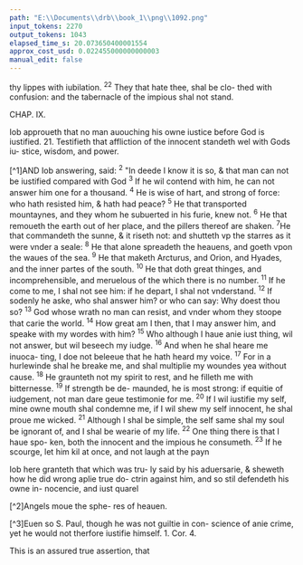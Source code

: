 ```yaml
---
path: "E:\\Documents\\drb\\book_1\\png\\1092.png"
input_tokens: 2270
output_tokens: 1043
elapsed_time_s: 20.073650400001554
approx_cost_usd: 0.022455000000000003
manual_edit: false
---
```

thy lippes with iubilation. <sup>22</sup> They that hate thee, shal be clo-
thed with confusion: and the tabernacle of the impious
shal not stand.

CHAP. IX.

Iob approueth that no man auouching his owne iustice before God is iustified.
21. Testifieth that affliction of the innocent standeth wel with Gods iu-
stice, wisdom, and power.

[^1]AND Iob answering, said: <sup>2</sup> "In deede I know it is so, &
that man can not be iustified compared with God <sup>3</sup> If
he wil contend with him, he can not answer him one for a
thousand. <sup>4</sup> He is wise of hart, and strong of force: who
hath resisted him, & hath had peace? <sup>5</sup> He that transported
mountaynes, and they whom he subuerted in his furie, knew
not. <sup>6</sup> He that remoueth the earth out of her place, and the
pillers thereof are shaken. <sup>7</sup>He that commandeth the sunne, &
it riseth not: and shutteth vp the starres as it were vnder a
seale: <sup>8</sup> He that alone spreadeth the heauens, and goeth vpon
the waues of the sea. <sup>9</sup> He that maketh Arcturus, and Orion,
and Hyades, and the inner partes of the south. <sup>10</sup> He that
doth great thinges, and incomprehensible, and meruelous of
the which there is no number. <sup>11</sup> If he come to me, I shal not
see him: if he depart, I shal not vnderstand. <sup>12</sup> If sodenly he
aske, who shal answer him? or who can say: Why doest thou
so? <sup>13</sup> God whose wrath no man can resist, and vnder whom
they stoope that carie the world. <sup>14</sup> How great am I then,
that I may answer him, and speake with my wordes with him?
<sup>15</sup> Who although I haue anie iust thing, wil not answer, but
wil beseech my iudge. <sup>16</sup> And when he shal heare me inuoca-
ting, I doe not beleeue that he hath heard my voice. <sup>17</sup> For in
a hurlewinde shal he breake me, and shal multiplie my
woundes yea without cause. <sup>18</sup> He graunteth not my spirit to
rest, and he filleth me with bitternesse. <sup>19</sup> If strength be de-
maunded, he is most strong: if equitie of iudgement, not
man dare geue testimonie for me. <sup>20</sup> If I wil iustifie my self,
mine owne mouth shal condemne me, if I wil shew my self
innocent, he shal proue me wicked. <sup>21</sup> Although I shal be
simple, the self same shal my soul be ignorant of, and I shal
be wearie of my life. <sup>22</sup> One thing there is that I haue spo-
ken, both the innocent and the impious he consumeth. <sup>23</sup> If
he scourge, let him kil at once, and not laugh at the payn

<aside>Iob here granteth that which was tru-
ly said by his
aduersarie, &
sheweth how
he did wrong
aplie true do-
ctrin against
him, and so
stil defendeth
his owne in-
nocencie, and
iust quarel</aside>

[^2]Angels
moue the sphe-
res of heauen.

[^3]Euen so S.
Paul, though
he was not
guiltie in con-
science of anie
crime, yet he
would not
therfore iustifie
himself. 1.
Cor. 4.

<aside>This is an
assured true
assertion, that</aside>